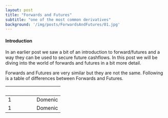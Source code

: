 ```yaml
---
layout: post
title: "Forwards and Futures"
subtitle: "one of the most common derivatives"
background: '/img/posts/ForwardsAndFutures/01.jpg'
---
```

<h4> Introduction </h4>
In an earlier post we saw a bit of an introduction to forward/futures and a way they can be used to secure future cashflows. In this post we will be diving into the world of forwards and futures in a bit more detail.

Forwards and Futures are very similar but they are not the same. Following is a table of differences between Forwards and Futures.

<table class="content-table">
  <thead>
    <tr style="background-color: $blue; color: #ffffff;text-align: center;font-weight: bold;">
      <th>Forwards</th>
      <th>Futures</th>
    </tr>

  </thead>
  <tbody>
    <tr>
      <td>1</td>
      <td>Domenic</td>
    </tr>
     <tr>
      <td>1</td>
      <td>Domenic</td>
    </tr>
  </tbody>
</table>